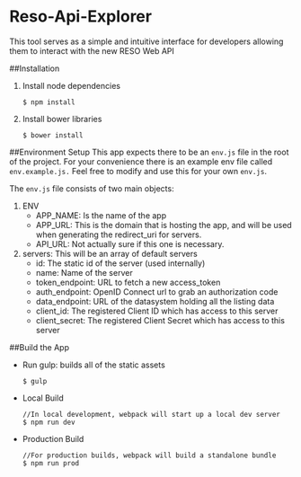 # Reso-Api-Explorer
This tool serves as a simple and intuitive interface for developers allowing them to interact with the new RESO Web API

##Installation
1. Install node dependencies

    ```shell
    $ npm install
    ```
2. Install bower libraries

    ```shell
    $ bower install
    ```
 
##Environment Setup
 This app expects there to be an `env.js` file in the root of the project.
 For your convenience there is an example env file called `env.example.js.`
 Feel free to modify and use this for your own `env.js`.
 
 The `env.js` file consists of two main objects:
 1. ENV
    * APP_NAME: Is the name of the app
    * APP_URL: This is the domain that is hosting the app, and will be used when generating the redirect_uri for servers.
    * API_URL: Not actually sure if this one is necessary.
 2. servers: This will be an array of default servers
    * id: The static id of the server (used internally)
    * name: Name of the server
    * token_endpoint: URL to fetch a new access_token
    * auth_endpoint: OpenID Connect url to grab an authorization code
    * data_endpoint: URL of the datasystem holding all the listing data
    * client_id: The registered Client ID which has access to this server
    * client_secret: The registered Client Secret which has access to this server
 
##Build the App
* Run gulp: builds all of the static assets
 
    ```
    $ gulp
    ```
* Local Build

    ```shell
    //In local development, webpack will start up a local dev server
    $ npm run dev
    ```
* Production Build

    ```shell
    //For production builds, webpack will build a standalone bundle
    $ npm run prod
    ```